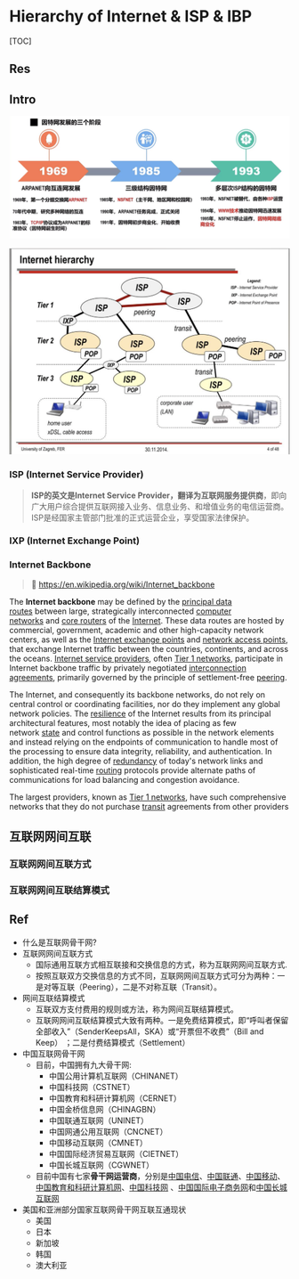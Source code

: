 # Hierarchy of Internet & ISP & IBP

[TOC]



## Res



## Intro
![](../../../../../../Assets/Pics/Screenshot%202023-03-22%20at%2010.18.29%20AM.png)

![](../../../../../../Assets/Pics/Screenshot%202023-03-22%20at%2010.35.21%20AM.png)

### ISP (Internet Service Provider)
> **ISP的英文是Internet Service Provider，翻译为互联网服务提供商**，即向广大用户综合提供互联网接入业务、信息业务、和增值业务的电信运营商。ISP是经国家主管部门批准的正式运营企业，享受国家法律保护。


### IXP (Internet Exchange Point)


### Internet Backbone
> 🔗 https://en.wikipedia.org/wiki/Internet_backbone

The **Internet backbone** may be defined by the [principal data routes](https://en.wikipedia.org/wiki/Backbone_network "Backbone network") between large, strategically interconnected [computer networks](https://en.wikipedia.org/wiki/Computer_network "Computer network") and [core routers](https://en.wikipedia.org/wiki/Core_router "Core router") of the [Internet](https://en.wikipedia.org/wiki/Internet "Internet"). These data routes are hosted by commercial, government, academic and other high-capacity network centers, as well as the [Internet exchange points](https://en.wikipedia.org/wiki/Internet_exchange_point "Internet exchange point") and [network access points](https://en.wikipedia.org/wiki/Network_access_point "Network access point"), that exchange Internet traffic between the countries, continents, and across the oceans. [Internet service providers](https://en.wikipedia.org/wiki/Internet_service_provider "Internet service provider"), often [Tier 1 networks](https://en.wikipedia.org/wiki/Tier_1_network "Tier 1 network"), participate in Internet backbone traffic by privately negotiated [interconnection agreements](https://en.wikipedia.org/wiki/Interconnect_agreement "Interconnect agreement"), primarily governed by the principle of settlement-free [peering](https://en.wikipedia.org/wiki/Peering "Peering").

The Internet, and consequently its backbone networks, do not rely on central control or coordinating facilities, nor do they implement any global network policies. The [resilience](https://en.wikipedia.org/wiki/Resilience_(network) "Resilience (network)") of the Internet results from its principal architectural features, most notably the idea of placing as few network [state](https://en.wikipedia.org/wiki/State_(computer_science) "State (computer science)") and control functions as possible in the network elements and instead relying on the endpoints of communication to handle most of the processing to ensure data integrity, reliability, and authentication. In addition, the high degree of [redundancy](https://en.wikipedia.org/wiki/Redundancy_(engineering) "Redundancy (engineering)") of today's network links and sophisticated real-time [routing](https://en.wikipedia.org/wiki/Routing "Routing") protocols provide alternate paths of communications for load balancing and congestion avoidance.

The largest providers, known as [Tier 1 networks](https://en.wikipedia.org/wiki/Tier_1_network "Tier 1 network"), have such comprehensive networks that they do not purchase [transit](https://en.wikipedia.org/wiki/Internet_transit "Internet transit") agreements from other providers



## 互联网网间互联
### 互联网网间互联方式


### 互联网网间互联结算模式



## Ref
[👍 长文|互联网骨干网全面解析 - kgzhang的文章 - 知乎]: https://zhuanlan.zhihu.com/p/267213062

- 什么是互联网骨干网?
- 互联网网间互联方式
	- 国际通用互联方式相互联接和交换信息的方式，称为互联网网间互联方式.
	- 按照互联双方交换信息的方式不同，互联网网间互联方式可分为两种：一是对等互联（Peering），二是不对称互联（Transit）。
- 网间互联结算模式
	- 互联双方支付费用的规则或方法，称为网间互联结算模式。
	- 互联网网间互联结算模式大致有两种。一是免费结算模式，即“呼叫者保留全部收入”（SenderKeepsAll，SKA）或“开票但不收费”（Bill and Keep） ；二是付费结算模式（Settlement）
- 中国互联网骨干网
	- 目前，中国拥有九大骨干网:
		- 中国公用计算机互联网（CHINANET）
		- 中国科技网（CSTNET）
		- 中国教育和科研计算机网（CERNET）
		- 中国金桥信息网（CHINAGBN）
		- 中国联通互联网（UNINET）
		- 中国网通公用互联网（CNCNET）
		- 中国移动互联网（CMNET）
		- 中国国际经济贸易互联网（CIETNET）
		- 中国长城互联网（CGWNET）
	- 目前中国有七家**骨干网运营商**，分别是[中国电信](https://link.zhihu.com/?target=https%3A//zh.wikipedia.org/wiki/%25E4%25B8%25AD%25E5%259B%25BD%25E7%2594%25B5%25E4%25BF%25A1)、[中国联通](https://link.zhihu.com/?target=https%3A//zh.wikipedia.org/wiki/%25E4%25B8%25AD%25E5%259B%25BD%25E8%2581%2594%25E9%2580%259A)、[中国移动](https://link.zhihu.com/?target=https%3A//zh.wikipedia.org/wiki/%25E4%25B8%25AD%25E5%259B%25BD%25E7%25A7%25BB%25E5%258A%25A8)、[中国教育和科研计算机网](https://link.zhihu.com/?target=https%3A//zh.wikipedia.org/wiki/%25E4%25B8%25AD%25E5%259B%25BD%25E6%2595%2599%25E8%2582%25B2%25E5%2592%258C%25E7%25A7%2591%25E7%25A0%2594%25E8%25AE%25A1%25E7%25AE%2597%25E6%259C%25BA%25E7%25BD%2591)、[中国科技网](https://link.zhihu.com/?target=https%3A//zh.wikipedia.org/w/index.php%3Ftitle%3D%25E4%25B8%25AD%25E5%259B%25BD%25E7%25A7%2591%25E6%258A%2580%25E7%25BD%2591%26action%3Dedit%26redlink%3D1) 、[中国国际电子商务网](https://link.zhihu.com/?target=https%3A//zh.wikipedia.org/w/index.php%3Ftitle%3D%25E4%25B8%25AD%25E5%259B%25BD%25E5%259B%25BD%25E9%2599%2585%25E7%2594%25B5%25E5%25AD%2590%25E5%2595%2586%25E5%258A%25A1%25E7%25BD%2591%26action%3Dedit%26redlink%3D1)和[中国长城互联网](https://link.zhihu.com/?target=https%3A//zh.wikipedia.org/w/index.php%3Ftitle%3D%25E4%25B8%25AD%25E5%259B%25BD%25E9%2595%25BF%25E5%259F%258E%25E4%25BA%2592%25E8%2581%2594%25E7%25BD%2591%26action%3Dedit%26redlink%3D1)
- 美国和亚洲部分国家互联网骨干网互联互通现状
	- 美国
	- 日本
	- 新加坡
	- 韩国
	- 澳大利亚


[History and Evolution of Internet Backbones & Interconnection]: http://www.cybertelecom.org/broadband/backbone3.htm